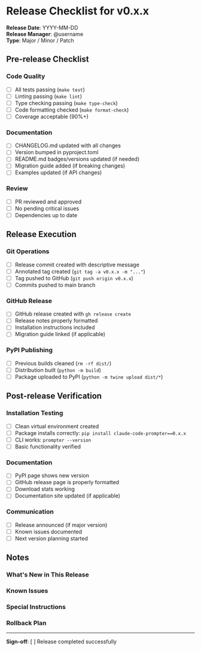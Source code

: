 # Release Checklist for v0.x.x

**Release Date**: YYYY-MM-DD  
**Release Manager**: @username  
**Type**: Major / Minor / Patch

## Pre-release Checklist

### Code Quality
- [ ] All tests passing (`make test`)
- [ ] Linting passing (`make lint`)
- [ ] Type checking passing (`make type-check`)
- [ ] Code formatting checked (`make format-check`)
- [ ] Coverage acceptable (90%+)

### Documentation
- [ ] CHANGELOG.md updated with all changes
- [ ] Version bumped in pyproject.toml
- [ ] README.md badges/versions updated (if needed)
- [ ] Migration guide added (if breaking changes)
- [ ] Examples updated (if API changes)

### Review
- [ ] PR reviewed and approved
- [ ] No pending critical issues
- [ ] Dependencies up to date

## Release Execution

### Git Operations
- [ ] Release commit created with descriptive message
- [ ] Annotated tag created (`git tag -a v0.x.x -m "..."`)
- [ ] Tag pushed to GitHub (`git push origin v0.x.x`)
- [ ] Commits pushed to main branch

### GitHub Release
- [ ] GitHub release created with `gh release create`
- [ ] Release notes properly formatted
- [ ] Installation instructions included
- [ ] Migration guide linked (if applicable)

### PyPI Publishing
- [ ] Previous builds cleaned (`rm -rf dist/`)
- [ ] Distribution built (`python -m build`)
- [ ] Package uploaded to PyPI (`python -m twine upload dist/*`)

## Post-release Verification

### Installation Testing
- [ ] Clean virtual environment created
- [ ] Package installs correctly: `pip install claude-code-prompter==0.x.x`
- [ ] CLI works: `prompter --version`
- [ ] Basic functionality verified

### Documentation
- [ ] PyPI page shows new version
- [ ] GitHub release page is properly formatted
- [ ] Download stats working
- [ ] Documentation site updated (if applicable)

### Communication
- [ ] Release announced (if major version)
- [ ] Known issues documented
- [ ] Next version planning started

## Notes

### What's New in This Release
<!-- Summarize key features/fixes -->

### Known Issues
<!-- List any known issues -->

### Special Instructions
<!-- Any special deployment notes -->

### Rollback Plan
<!-- How to rollback if needed -->

---

**Sign-off**: [ ] Release completed successfully
